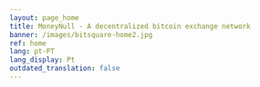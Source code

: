 ```yaml
---
layout: page_home
title: MoneyNull - A decentralized bitcoin exchange network
banner: /images/bitsquare-home2.jpg
ref: home
lang: pt-PT
lang_display: Pt
outdated_translation: false
---
```

